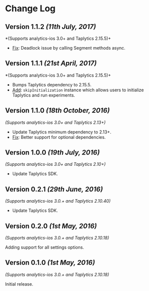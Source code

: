 Change Log
==========
Version 1.1.2 *(11th July, 2017)*
-------------------------------------------
*(Supports analytics-ios 3.0+ and Taplytics 2.15.5)+

 * [Fix](https://github.com/segment-integrations/analytics-ios-integration-taplytics/pull/18): Deadlock issue by calling Segment methods async. 

Version 1.1.1 *(21st April, 2017)*
-------------------------------------------
*(Supports analytics-ios 3.0+ and Taplytics 2.15.5)+

 * Bumps Taplytics dependency to 2.15.5.
 * [Add](https://github.com/segment-integrations/analytics-ios-integration-taplytics/pull/15/files): `skipInitialization` instance which allows users to initialize Taplytics and run experiments. 


Version 1.1.0 *(18th October, 2016)*
-------------------------------------------
*(Supports analytics-ios 3.0+ and Taplytics 2.13+)*

 * Update Taplytics minimum dependency to 2.13+.
 * [Fix](https://github.com/segment-integrations/analytics-ios-integration-taplytics/pull/8): Better support for optional dependencies.

Version 1.0.0 *(19th July, 2016)*
-------------------------------------------
*(Supports analytics-ios 3.0+ and Taplytics 2.10+)*

 * Update Taplytics SDK.

Version 0.2.1 *(29th June, 2016)*
-------------------------------------------
*(Supports analytics-ios 3.0.+ and Taplytics 2.10.40)*

 * Update Taplytics SDK.

Version 0.2.0 *(1st May, 2016)*
-------------------------------------------
*(Supports analytics-ios 3.0.+ and Taplytics 2.10.18)*

Adding support for all settings options.

Version 0.1.0 *(1st May, 2016)*
-------------------------------------------
*(Supports analytics-ios 3.0.+ and Taplytics 2.10.18)*

Initial release.

